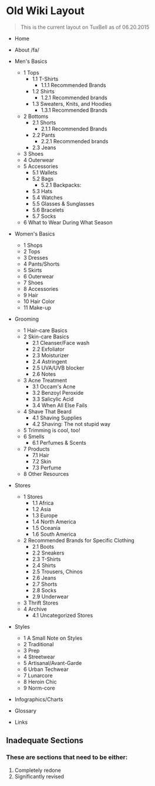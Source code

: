 # Old Wiki Layout

> This is the current layout on TuxBell as of 06.20.2015

- Home
- About /fa/
- Men's Basics
  - 1 Tops
    - 1.1 T-Shirts
      - 1.1.1 Recommended Brands
    - 1.2 Shirts
      - 1.2.1 Recommended brands
    - 1.3 Sweaters, Knits, and Hoodies
      - 1.3.1 Recommended Brands
  - 2 Bottoms
    - 2.1 Shorts
      - 2.1.1 Recommended Brands
    - 2.2 Pants
      - 2.2.1 Recommended brands
    - 2.3 Jeans
  - 3 Shoes
  - 4 Outerwear
  - 5 Accessories
      - 5.1 Wallets
      - 5.2 Bags
          - 5.2.1 Backpacks:
      - 5.3 Hats
      - 5.4 Watches
      - 5.5 Glasses & Sunglasses
      - 5.6 Bracelets
      - 5.7 Socks
  - 6 What to Wear During What Season
- Women's Basics
  - 1 Shops
  - 2 Tops
  - 3 Dresses
  - 4 Pants/Shorts
  - 5 Skirts
  - 6 Outerwear
  - 7 Shoes
  - 8 Accessories
  - 9 Hair
  - 10 Hair Color
  - 11 Make-up
- Grooming
  - 1 Hair-care Basics
  - 2 Skin-care Basics
      - 2.1 Cleanser/Face wash
      - 2.2 Exfoliator
      - 2.3 Moisturizer
      - 2.4 Astringent
      - 2.5 UVA/UVB blocker
      - 2.6 Notes
  - 3 Acne Treatment
      - 3.1 Occam's Acne
      - 3.2 Benzoyl Peroxide
      - 3.3 Salicylic Acid
      - 3.4 When All Else Fails
  - 4 Shave That Beard
      - 4.1 Shaving Supplies
      - 4.2 Shaving: The not stupid way
  - 5 Trimming is cool, too!
  - 6 Smells
      - 6.1 Perfumes & Scents
  - 7 Products
      - 7.1 Hair
      - 7.2 Skin
      - 7.3 Perfume
  - 8 Other Resources
- Stores
  - 1 Stores
      - 1.1 Africa
      - 1.2 Asia
      - 1.3 Europe
      - 1.4 North America
      - 1.5 Oceania
      - 1.6 South America
  - 2 Recommended Brands for Specific Clothing
      - 2.1 Boots
      - 2.2 Sneakers
      - 2.3 T-Shirts
      - 2.4 Shirts
      - 2.5 Trousers, Chinos
      - 2.6 Jeans
      - 2.7 Shorts
      - 2.8 Socks
      - 2.9 Underwear
  - 3 Thrift Stores
  - 4 Archive
      - 4.1 Uncategorized Stores

- Styles
  - 1 A Small Note on Styles
  - 2 Traditional
  - 3 Prep
  - 4 Streetwear
  - 5 Artisanal/Avant-Garde
  - 6 Urban Techwear
  - 7 Lunarcore
  - 8 Heroin Chic
  - 9 Norm-core

- Infographics/Charts
- Glossary
- Links

## Inadequate Sections

### These are sections that need to be either:
1. Completely redone
2. Significantly revised
